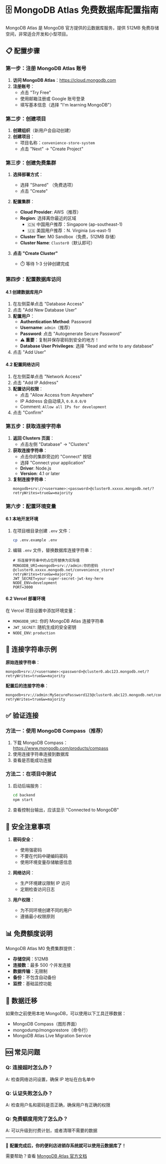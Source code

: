 # 🗄️ MongoDB Atlas 免费数据库配置指南

MongoDB Atlas 是 MongoDB 官方提供的云数据库服务，提供 512MB 免费存储空间，非常适合开发和小型项目。

## 📋 配置步骤

### 第一步：注册 MongoDB Atlas 账号

1. **访问 MongoDB Atlas**：https://cloud.mongodb.com
2. **注册账号**：
   - 点击 "Try Free"
   - 使用邮箱注册或 Google 账号登录
   - 填写基本信息（选择 "I'm learning MongoDB"）

### 第二步：创建项目

1. **创建组织**（新用户会自动创建）
2. **创建项目**：
   - 项目名称：`convenience-store-system`
   - 点击 "Next" → "Create Project"

### 第三步：创建免费集群

1. **选择部署方式**：
   - 选择 "Shared" （免费选项）
   - 点击 "Create"

2. **配置集群**：
   - **Cloud Provider**: AWS（推荐）
   - **Region**: 选择离你最近的区域
     - 🇨🇳 中国用户推荐：Singapore (ap-southeast-1)
     - 🇺🇸 美国用户推荐：N. Virginia (us-east-1)
   - **Cluster Tier**: M0 Sandbox（免费，512MB 存储）
   - **Cluster Name**: `Cluster0`（默认即可）

3. **点击 "Create Cluster"**
   - ⏱️ 等待 1-3 分钟创建完成

### 第四步：配置数据库访问

#### 4.1 创建数据库用户
1. 在左侧菜单点击 "Database Access"
2. 点击 "Add New Database User"
3. **配置用户**：
   - **Authentication Method**: Password
   - **Username**: `admin`（推荐）
   - **Password**: 点击 "Autogenerate Secure Password"
   - **⚠️ 重要**：复制并保存密码到安全的地方！
   - **Database User Privileges**: 选择 "Read and write to any database"
4. 点击 "Add User"

#### 4.2 配置网络访问
1. 在左侧菜单点击 "Network Access"
2. 点击 "Add IP Address"
3. **配置访问权限**：
   - 点击 "Allow Access from Anywhere"
   - IP Address 会自动填入 `0.0.0.0/0`
   - Comment: `Allow all IPs for development`
4. 点击 "Confirm"

### 第五步：获取连接字符串

1. **返回 Clusters 页面**：
   - 点击左侧 "Database" → "Clusters"
2. **获取连接字符串**：
   - 点击你的集群旁边的 "Connect" 按钮
   - 选择 "Connect your application"
   - **Driver**: Node.js
   - **Version**: 4.1 or later
3. **复制连接字符串**：
   ```
   mongodb+srv://<username>:<password>@cluster0.xxxxx.mongodb.net/?retryWrites=true&w=majority
   ```

### 第六步：配置环境变量

#### 6.1 本地开发环境
1. 在项目根目录创建 `.env` 文件：
   ```bash
   cp .env.example .env
   ```

2. 编辑 `.env` 文件，替换数据库连接字符串：
   ```env
   # 将连接字符串中的占位符替换为实际值
   MONGODB_URI=mongodb+srv://admin:你的密码@cluster0.xxxxx.mongodb.net/convenience_store?retryWrites=true&w=majority
   JWT_SECRET=your-super-secret-jwt-key-here
   NODE_ENV=development
   PORT=3000
   ```

#### 6.2 Vercel 部署环境
在 Vercel 项目设置中添加环境变量：
- `MONGODB_URI`: 你的 MongoDB Atlas 连接字符串
- `JWT_SECRET`: 随机生成的安全密钥
- `NODE_ENV`: `production`

## 🔧 连接字符串示例

**原始连接字符串**：
```
mongodb+srv://<username>:<password>@cluster0.abc123.mongodb.net/?retryWrites=true&w=majority
```

**配置后的连接字符串**：
```
mongodb+srv://admin:MySecurePassword123@cluster0.abc123.mongodb.net/convenience_store?retryWrites=true&w=majority
```

## ✅ 验证连接

### 方法一：使用 MongoDB Compass（推荐）
1. 下载 MongoDB Compass：https://www.mongodb.com/products/compass
2. 使用连接字符串连接到数据库
3. 查看是否能成功连接

### 方法二：在项目中测试
1. 启动后端服务：
   ```bash
   cd backend
   npm start
   ```
2. 查看控制台输出，应该显示 "Connected to MongoDB"

## 🚨 安全注意事项

1. **密码安全**：
   - 使用强密码
   - 不要在代码中硬编码密码
   - 使用环境变量存储敏感信息

2. **网络访问**：
   - 生产环境建议限制 IP 访问
   - 定期检查访问日志

3. **用户权限**：
   - 为不同环境创建不同的用户
   - 遵循最小权限原则

## 📊 免费额度说明

MongoDB Atlas M0 免费集群提供：
- **存储空间**：512MB
- **连接数**：最多 500 个并发连接
- **数据传输**：无限制
- **备份**：不包含自动备份
- **监控**：基础监控功能

## 🔄 数据迁移

如果你之前使用本地 MongoDB，可以使用以下工具迁移数据：
- MongoDB Compass（图形界面）
- mongodump/mongorestore（命令行）
- MongoDB Atlas Live Migration Service

## 🆘 常见问题

### Q: 连接超时怎么办？
A: 检查网络访问设置，确保 IP 地址在白名单中

### Q: 认证失败怎么办？
A: 检查用户名和密码是否正确，确保用户有正确的权限

### Q: 免费额度用完了怎么办？
A: 可以升级到付费计划，或者清理不需要的数据

---

🎉 **配置完成后，你的便利店进销存系统就可以使用云数据库了！**

需要帮助？查看 [MongoDB Atlas 官方文档](https://docs.atlas.mongodb.com/)